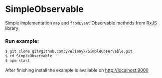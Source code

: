 # SimpleObservable
Simple implementation `map` and `fromEvent` Observable methods from [RxJS] library

### Run example:
```sh
$ git clone git@github.com:yvelianyk/SimpleObservable.git
$ cd SimpleObservable
$ npm start
```

After finishing install the example is available on [http://localhost:9000]


[//]: # (These are reference links used in the body of this note and get stripped out when the markdown processor does its job. There is no need to format nicely because it shouldn't be seen. Thanks SO - http://stackoverflow.com/questions/4823468/store-comments-in-markdown-syntax)


   [RxJS]: <https://github.com/ReactiveX/RxJS>
   [http://localhost:9000]: <http://localhost:9000>
